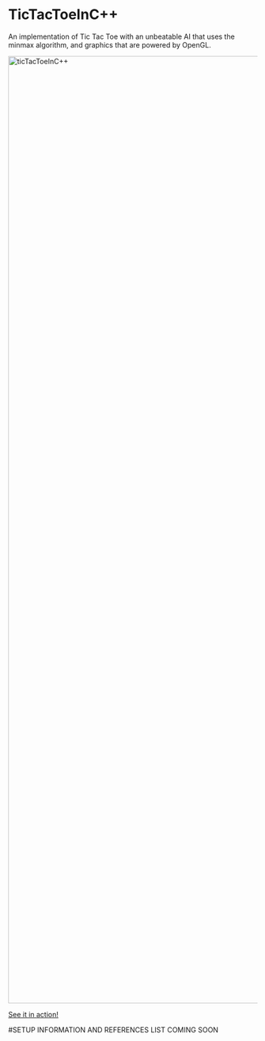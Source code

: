 # TicTacToeInC++
An implementation of Tic Tac Toe with an unbeatable AI that uses the minmax algorithm, and graphics that are powered by OpenGL.

<img width="1913" alt="ticTacToeInC++" src="https://user-images.githubusercontent.com/43594702/133703856-63c48b1e-5a13-4743-b1af-2b1bb7af057d.png">

[See it in action!](https://www.youtube.com/watch?v=TwAcFtfOSaw)

#SETUP INFORMATION AND REFERENCES LIST COMING SOON
